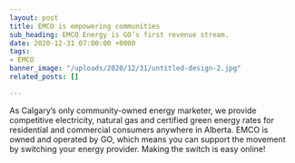 ```yaml
---
layout: post
title: EMCO is empowering communities
sub_heading: EMCO Energy is GO’s first revenue stream.
date: 2020-12-31 07:00:00 +0000
tags:
- EMCO
banner_image: "/uploads/2020/12/31/untitled-design-2.jpg"
related_posts: []

---
```

As Calgary’s only community-owned energy marketer, we provide competitive electricity, natural gas and certified green energy rates for residential and commercial consumers anywhere in Alberta. EMCO is owned and operated by GO, which means you can support the movement by switching your energy provider. Making the switch is easy online!
